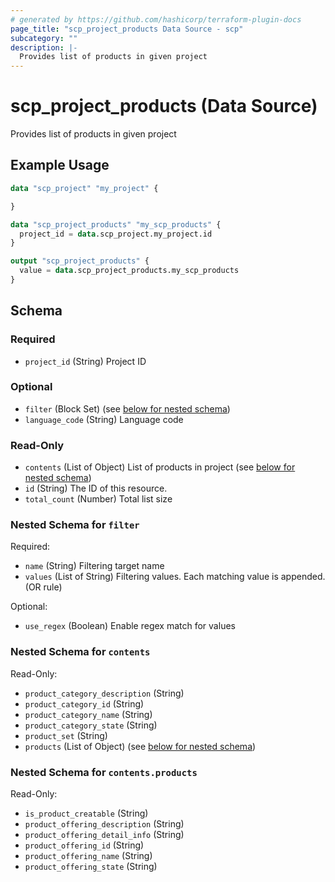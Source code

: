 ```yaml
---
# generated by https://github.com/hashicorp/terraform-plugin-docs
page_title: "scp_project_products Data Source - scp"
subcategory: ""
description: |-
  Provides list of products in given project
---
```


# scp_project_products (Data Source)

Provides list of products in given project

## Example Usage

```terraform
data "scp_project" "my_project" {

}

data "scp_project_products" "my_scp_products" {
  project_id = data.scp_project.my_project.id
}

output "scp_project_products" {
  value = data.scp_project_products.my_scp_products
}
```

<!-- schema generated by tfplugindocs -->
## Schema

### Required

- `project_id` (String) Project ID

### Optional

- `filter` (Block Set) (see [below for nested schema](#nestedblock--filter))
- `language_code` (String) Language code

### Read-Only

- `contents` (List of Object) List of products  in project (see [below for nested schema](#nestedatt--contents))
- `id` (String) The ID of this resource.
- `total_count` (Number) Total list size

<a id="nestedblock--filter"></a>
### Nested Schema for `filter`

Required:

- `name` (String) Filtering target name
- `values` (List of String) Filtering values. Each matching value is appended. (OR rule)

Optional:

- `use_regex` (Boolean) Enable regex match for values


<a id="nestedatt--contents"></a>
### Nested Schema for `contents`

Read-Only:

- `product_category_description` (String)
- `product_category_id` (String)
- `product_category_name` (String)
- `product_category_state` (String)
- `product_set` (String)
- `products` (List of Object) (see [below for nested schema](#nestedobjatt--contents--products))

<a id="nestedobjatt--contents--products"></a>
### Nested Schema for `contents.products`

Read-Only:

- `is_product_creatable` (String)
- `product_offering_description` (String)
- `product_offering_detail_info` (String)
- `product_offering_id` (String)
- `product_offering_name` (String)
- `product_offering_state` (String)


